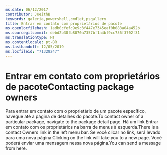 ```yaml
---
ms.date: 06/12/2017
contributor: JKeithB
keywords: galeria,powershell,cmdlet,psgallery
title: Entrar em contato com proprietários de pacote
ms.openlocfilehash: 1adb0cfefc9e9c3f447e7345eaf0b088a04a452b
ms.sourcegitcommit: debd2b38fb8070a7357bf1a4bf9cc736f3702f31
ms.translationtype: HT
ms.contentlocale: pt-BR
ms.lasthandoff: 12/05/2019
ms.locfileid: "71328247"
---
```

# <a name="contacting-package-owners"></a><span data-ttu-id="fc878-103">Entrar em contato com proprietários de pacote</span><span class="sxs-lookup"><span data-stu-id="fc878-103">Contacting package owners</span></span>

<span data-ttu-id="fc878-104">Para entrar em contato com o proprietário de um pacote específico, navegue até a página de detalhes do pacote.</span><span class="sxs-lookup"><span data-stu-id="fc878-104">To contact owner of a particular package, navigate to the package detail page.</span></span>
<span data-ttu-id="fc878-105">Há um link Entrar em contato com os proprietários na barra de menus à esquerda.</span><span class="sxs-lookup"><span data-stu-id="fc878-105">There is a contact Owners link in the left menu bar.</span></span>
<span data-ttu-id="fc878-106">Se você clicar no link, será levado para uma nova página.</span><span class="sxs-lookup"><span data-stu-id="fc878-106">Clicking on the link will take you to a new page.</span></span>
<span data-ttu-id="fc878-107">Você poderá enviar uma mensagem nessa nova página.</span><span class="sxs-lookup"><span data-stu-id="fc878-107">You can send a message from here.</span></span>
